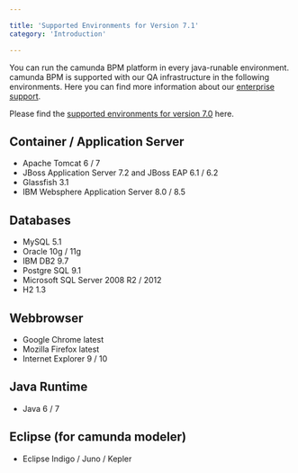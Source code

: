 ```yaml
---

title: 'Supported Environments for Version 7.1'
category: 'Introduction'

---
```



You can run the camunda BPM platform in every java-runable environment. camunda BPM is supported with our QA infrastructure in the following environments. Here you can find more information about our <a href="http://www.camunda.com/fox/services/support/">enterprise support</a>.

Please find the  <a href="http://docs.camunda.org/7.0/guides/user-guide/#introduction-supported-environments">supported environments for version 7.0</a> here.


## Container / Application Server

*   Apache Tomcat 6 / 7
*   JBoss Application Server 7.2 and JBoss EAP 6.1 / 6.2
*   Glassfish 3.1
*   IBM Websphere Application Server 8.0 / 8.5


## Databases
    
*   MySQL 5.1
*   Oracle 10g / 11g
*   IBM DB2 9.7 
*   Postgre SQL 9.1
*   Microsoft SQL Server 2008 R2 / 2012
*   H2 1.3


## Webbrowser

*   Google Chrome latest
*   Mozilla Firefox latest
*   Internet Explorer 9 / 10

  
## Java Runtime

*   Java 6 / 7


## Eclipse (for camunda modeler)

*   Eclipse Indigo / Juno / Kepler